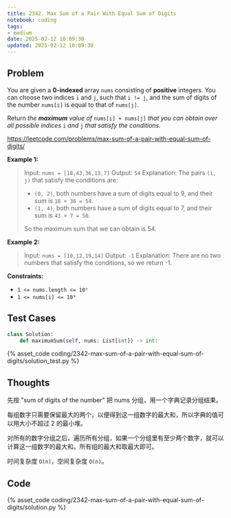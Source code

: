 ```yaml
---
title: 2342. Max Sum of a Pair With Equal Sum of Digits
notebook: coding
tags:
- medium
date: 2025-02-12 10:09:30
updated: 2025-02-12 10:09:30
---
```

## Problem

You are given a **0-indexed** array `nums` consisting of **positive** integers. You can choose two indices `i` and `j`, such that `i != j`, and the sum of digits of the number `nums[i]` is equal to that of `nums[j]`.

Return _the **maximum** value of_ `nums[i] + nums[j]` _that you can obtain over all possible indices_ `i` _and_ `j` _that satisfy the conditions._

<https://leetcode.com/problems/max-sum-of-a-pair-with-equal-sum-of-digits/>

**Example 1:**

> Input: `nums = [18,43,36,13,7]`
> Output: `54`
> Explanation: The pairs `(i, j)` that satisfy the conditions are:
>
> - `(0, 2)`, both numbers have a sum of digits equal to 9, and their sum is `18 + 36 = 54`.
> - `(1, 4)`, both numbers have a sum of digits equal to 7, and their sum is `43 + 7 = 50`.
>
> So the maximum sum that we can obtain is 54.

**Example 2:**

> Input: `nums = [10,12,19,14]`
> Output: `-1`
> Explanation: There are no two numbers that satisfy the conditions, so we return -1.

**Constraints:**

- `1 <= nums.length <= 10⁵`
- `1 <= nums[i] <= 10⁹`

## Test Cases

``` python
class Solution:
    def maximumSum(self, nums: List[int]) -> int:
```

{% asset_code coding/2342-max-sum-of-a-pair-with-equal-sum-of-digits/solution_test.py %}

## Thoughts

先按 "sum of digits of the number" 把 nums 分组，用一个字典记录分组结果。

每组数字只需要保留最大的两个，以便得到这一组数字的最大和，所以字典的值可以用大小不超过 2 的最小堆。

对所有的数字分组之后，遍历所有分组，如果一个分组里有至少两个数字，就可以计算这一组数字的最大和。所有组的最大和取最大即可。

时间复杂度 `O(n)`，空间复杂度 `O(n)`。

## Code

{% asset_code coding/2342-max-sum-of-a-pair-with-equal-sum-of-digits/solution.py %}
